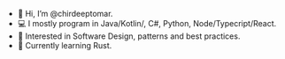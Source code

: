 - 👋 Hi, I’m @chirdeeptomar.
- 💻 I mostly program in Java/Kotlin/, C#, Python, Node/Typecript/React.
- 👀 Interested in Software Design, patterns and best practices.
- 📖 Currently learning Rust.

<!---
chirdeeptomar/chirdeeptomar is a ✨ special ✨ repository because its `README.md` (this file) appears on your GitHub profile.
You can click the Preview link to take a look at your changes.
--->
